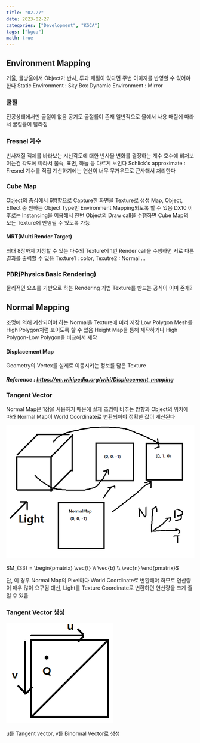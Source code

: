 ```yaml
---
title: "02.27"
date: 2023-02-27
categories: ["Development", "KGCA"]
tags: ["kgca"]
math: true
---
```

## Environment Mapping
거울, 물방울에서 Object가 반사, 투과 재질이 있다면 주변 이미지를 반영할 수 있어야 한다
Static Environment : Sky Box
Dynamic Environment : Mirror

### 굴절
진공상태에서만 굴절이 없음
공기도 굴절률이 존재
일반적으로 물에서 사용
매질에 따라서 굴절률이 달라짐

### Fresnel 계수
반사재질 객체를 바라보는 시선각도에 대한 반사율 변화를 결정하는 계수
호수에 비쳐보이는건 각도에 따라서 물속, 표면, 하늘 등 다르게 보인다
Schlick's approximate : Fresnel 계수를 직접 계산하기에는 연산이 너무 무거우므로 근사해서 처리한다

### Cube Map
Object의 중심에서 6방향으로 Capture한 화면을 Texture로 생성
Map, Object, Effect 중 원하는 Object Type만 Environment Mapping되도록 할 수 있음
DX10 이후로는 Instancing을 이용해서 한번 Object의 Draw call을 수행하면 Cube Map의 모든 Texture에 반영될 수 있도록 가능

#### MRT(Multi Render Target)
최대 8장까지 지정할 수 있는 다수의 Texture에 1번 Render call을 수행하면 서로 다른 결과를 출력할 수 있음
Texture1 : color, Texutre2 : Normal ...

### PBR(Physics Basic Rendering)
물리적인 요소를 기반으로 하는 Rendering 기법
Texture를 만드는 공식이 이미 존재?

## Normal Mapping
조명에 의해 계산되어야 하는 Normal을 Texture에 미리 저장
Low Polygon Mesh를 High Polygon처럼 보이도록 할 수 있음
Height Map을 통해 제작하거나 High Polygon-Low Polygon을 비교해서 제작

#### Displacement Map
Geometry의 Vertex를 실제로 이동시키는 정보를 담은 Texture
##### _Reference_ : https://en.wikipedia.org/wiki/Displacement_mapping

### Tangent Vector
Normal Map은 1장을 사용하기 때문에 실제 조명이 비추는 방향과 Object의 위치에 따라 Normal Map이 World Coordinate로 변환되어야 정확한 값이 계산된다

![](/images/37230892-5bc5-42b9-9166-32f2df7daadb-image.PNG)

$M_{33} = \begin{pmatrix} \vec{t} \\ \vec{b} \\ \vec{n} \end{pmatrix}$

단, 이 경우 Normal Map의 Pixel마다 World Coordinate로 변환해야 하므로 연산량이 매우 많이 요구됨
대신, Light를 Texture Coordinate로 변환하면 연산량을 크게 줄일 수 있음

### Tangent Vector 생성

![](/images/9ea53e81-ed09-48fd-b45a-3034684d17cf-image.PNG)

u를 Tangent vector, v를 Binormal Vector로 생성